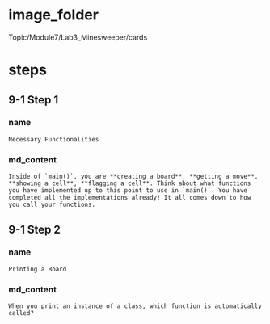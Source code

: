 # image_folder
Topic/Module7/Lab3_Minesweeper/cards

# steps

## 9-1 Step 1
### name
```
Necessary Functionalities
```
### md_content
```
Inside of `main()`, you are **creating a board**, **getting a move**, **showing a cell**, **flagging a cell**. Think about what functions you have implemented up to this point to use in `main()`. You have completed all the implementations already! It all comes down to how you call your functions.
```
## 9-1 Step 2
### name
```
Printing a Board
```
### md_content
```
When you print an instance of a class, which function is automatically called?
```